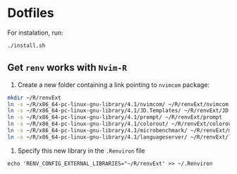 # Dotfiles

For instalation, run:
```sh
./install.sh
```


## Get `renv` works with `Nvim-R`

1. Create a new folder containing a link pointing to `nvimcom` package:

```sh
mkdir ~/R/renvExt
ln -s ~/R/x86_64-pc-linux-gnu-library/4.1/nvimcom/ ~/R/renvExt/nvimcom
ln -s ~/R/x86_64-pc-linux-gnu-library/4.1/JD.Templates/ ~/R/renvExt/JD.Templates
ln -s ~/R/x86_64-pc-linux-gnu-library/4.1/prompt/ ~/R/renvExt/prompt
ln -s ~/R/x86_64-pc-linux-gnu-library/4.1/colorout/ ~/R/renvExt/colorout
ln -s ~/R/x86_64-pc-linux-gnu-library/4.1/microbenchmark/ ~/R/renvExt/microbenchmark
ln -s ~/R/x86_64-pc-linux-gnu-library/4.1/languageserver/ ~/R/renvExt/languageserver
```





1. Specify this new library in the `.Renviron` file

```
echo 'RENV_CONFIG_EXTERNAL_LIBRARIES="~/R/renvExt' >> ~/.Renviron
```

